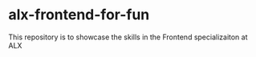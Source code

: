 # alx-frontend-for-fun
This repository is to showcase the skills in the Frontend specializaiton at ALX
